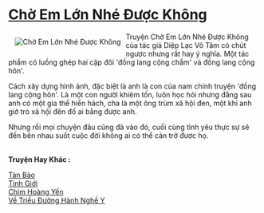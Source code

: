 <a href="https://utruyen.com/cho-em-lon-nhe-duoc-khong/3961/" title="Chờ Em Lớn Nhé Được Không"><h1>Chờ Em Lớn Nhé Được Không</h1></a><div style="display:table"><img align="right" style="float: left; padding: 10px;" src="https://utruyen.com/images/story/200x260/cho-em-lon-nhe-duoc-khong.jpg" alt="Chờ Em Lớn Nhé Được Không">Truyện Chờ Em Lớn Nhé Được Không của tác giả Diệp Lạc Vô Tâm có chút ngược nhưng rất hay ý nghĩa. Một tác phẩm có luồng ghép hai cặp đôi 'đồng lang cộng chẩm' và đồng lang cộng hôn'.<p></p>Cách xây dựng hình ảnh, đặc biệt là anh là con của nam chính truyện 'đồng lang cộng hôn'. Là một con người khiêm tốn, luôn học hỏi nhưng đằng sau anh có một gia thế hiển hách, cha là một ông trùm xã hội đen, một khi anh giở trò xã hội đên đố ai bằng được anh.<p></p>Nhưng rồi mọi chuyện đâu cũng đã vào đó, cuối cùng tình yêu thực sự sẽ đến bên nhau suốt cuộc đời không ai có thể cản trở được họ.</div><p><br><b>Truyện Hay Khác :</b></p><a href="https://utruyen.com/tan-bao/917/" alt="Tàn Bào">Tàn Bào</a><br/><a href="https://github.com/quanluxury/truyenhot/tree/master/truyenhay/7274/" alt="Tinh Giới">Tinh Giới</a><br/><a href="https://dammyh.wordpress.com/2019/11/07/chim-hoang-yen/" alt="Chim Hoàng Yến">Chim Hoàng Yến</a><br/><a href="https://dammyh.wordpress.com/2019/11/07/ve-trieu-duong-hanh-nghe-y/" alt="Về Triều Đường Hành Nghề Y">Về Triều Đường Hành Nghề Y</a><br/>
